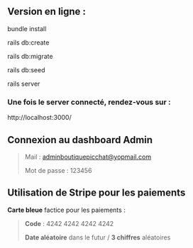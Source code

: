 

## Version en ligne :






bundle install

rails db:create

rails db:migrate

rails db:seed

rails server


### Une fois le server connecté, rendez-vous sur : 
http://localhost:3000/


## Connexion au dashboard Admin 

> Mail : adminboutiquepicchat@yopmail.com
>
> Mot de passe : 123456

## Utilisation de Stripe pour les paiements

**Carte bleue** factice pour les paiements : 

> **Code** : 4242 4242 4242 4242 
>
> **Date aléatoire** dans le futur / **3 chiffres** aléatoires

